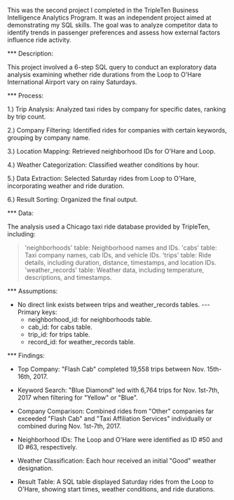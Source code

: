 This was the second project I completed in the TripleTen Business Intelligence Analytics Program. It was an independent project aimed at demonstrating my SQL skills. The goal was to analyze competitor data to identify trends in passenger preferences and assess how external factors influence ride activity.

*** Description:

This project involved a 6-step SQL query to conduct an exploratory data analysis examining whether ride durations from the Loop to O'Hare International Airport vary on rainy Saturdays.

*** Process:

1.) Trip Analysis: Analyzed taxi rides by company for specific dates, ranking by trip count.
  
2.) Company Filtering: Identified rides for companies with certain keywords, grouping by company name.
  
3.) Location Mapping: Retrieved neighborhood IDs for O'Hare and Loop.
  
4.) Weather Categorization: Classified weather conditions by hour.
  
5.) Data Extraction: Selected Saturday rides from Loop to O'Hare, incorporating weather and ride duration.
  
6.) Result Sorting: Organized the final output.

  
*** Data:

The analysis used a Chicago taxi ride database provided by TripleTen, including:

> 'neighborhoods' table: Neighborhood names and IDs.
> 'cabs' table: Taxi company names, cab IDs, and vehicle IDs.
> 'trips' table: Ride details, including duration, distance, timestamps, and location IDs.
> 'weather_records' table: Weather data, including temperature, descriptions, and timestamps.

*** Assumptions:

- No direct link exists between trips and weather_records tables.
 --- Primary keys:
    - neighborhood_id: for neighborhoods table.
    - cab_id: for cabs table.
    - trip_id: for trips table.
    - record_id: for weather_records table.

*** Findings:

- Top Company: "Flash Cab" completed 19,558 trips between Nov. 15th-16th, 2017.
  
- Keyword Search: "Blue Diamond" led with 6,764 trips for Nov. 1st-7th, 2017 when filtering for "Yellow" or "Blue".
  
- Company Comparison: Combined rides from "Other" companies far exceeded "Flash Cab" and "Taxi Affiliation Services" individually or combined during Nov. 1st-7th, 2017.
  
- Neighborhood IDs: The Loop and O'Hare were identified as ID #50 and ID #63, respectively.
  
- Weather Classification: Each hour received an initial "Good" weather designation.
  
- Result Table: A SQL table displayed Saturday rides from the Loop to O'Hare, showing start times, weather conditions, and ride durations.
